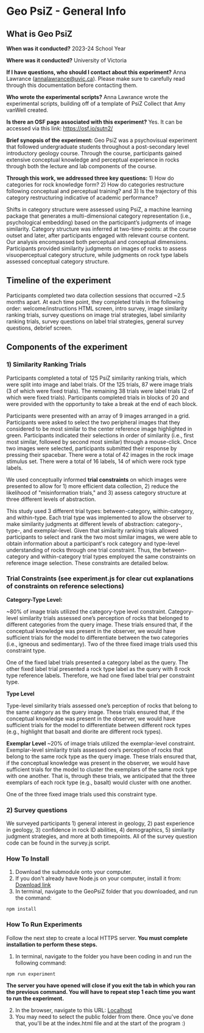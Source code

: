 # Geo PsiZ - General Info

## What is Geo PsiZ

**When was it conducted?** 2023-24 School Year

**Where was it conducted?** University of Victoria

**If I have questions, who should I contact about this experiment?** Anna Lawrance (annalawrance@uvic.ca). Please make sure to carefully read through this documentation before contacting them.

**Who wrote the experimental scripts?** Anna Lawrance wrote the experimental scripts, building off of a template of PsiZ Collect that Amy vanWell created.

**Is there an OSF page associated with this experiment?** Yes. It can be accessed via this link: https://osf.io/sutn2/

**Brief synopsis of the experiment:**
Geo PsiZ was a psychovisual experiment that followed undergraduate students throughout a post-secondary level introductory geology course. Through the course, participants gained extensive conceptual knowledge and perceptual experience in rocks through both the lecture and lab components of the course. 

**Through this work, we addressed three key questions:** 1) How do categories for rock knowledge form? 2) How do categories restructure following conceptual and perceptual training? and 3) Is the trajectory of this category restructuring indicative of academic performance?

Shifts in category structure were assessed using PsiZ, a machine learning package that generates a multi-dimensional category representation (i.e., psychological embedding) based on the participant’s judgments of image similarity. Category structure was inferred at two-time-points: at the course outset and later, after participants engaged with relevant course content. Our analysis encompassed both perceptual and conceptual dimensions. Participants provided similarity judgments on images of rocks to assess visuoperceptual category structure, while judgments on rock type labels assessed conceptual category structure.

## Timeline of the experiment
Participants completed two data collection sessions that occurred ~2.5 months apart.
At each time point, they completed trials in the following order: welcome/instructions HTML screen, intro survey, image similarity ranking trials, survey questions on image trial strategies, label similarity ranking trials, survey questions on label trial strategies, general survey questions, debrief screen.

## Components of the experiment
### 1) Similarity Ranking Trials
Participants completed a total of 125 PsiZ similarity ranking trials, which were split into image and label trials. Of the 125 trials, 87 were image trials (3 of which were fixed trials). The remaining 38 trials were label trials (2 of which were fixed trials). Participants completed trials in blocks of 20 and were provided with the opportunity to take a break at the end of each block.

Participants were presented with an array of 9 images arranged in a grid. Participants were asked to select the two peripheral images that they considered to be most similar to the center reference image highlighted in green. Participants indicated their selections in order of similarity (i.e., first most similar, followed by second most similar) through a mouse-click. Once two images were selected, participants submitted their response by pressing their spacebar. There were a total of 42 images in the rock image stimulus set. There were a total of 16 labels, 14 of which were rock type labels.

We used conceptually informed **trial constraints** on which images were presented to allow for 1) more efficient data collection, 2) reduce the likelihood of "misinformation trials," and 3) assess category structure at three different levels of abstraction.


This study used 3 different trial types: between-category, within-category, and within-type. Each trial type was implemented to allow the observer to make similarity judgments at different levels of abstraction: category-, type-, and exemplar-level. Given that similarity ranking trials allowed participants to select and rank the two most similar images, we were able to obtain information about a participant's rock category and type-level understanding of rocks through one trial constraint. Thus, the between-category and within-category trial types employed the same constraints on reference image selection. These constraints are detailed below.

### Trial Constraints (see experiment.js for clear cut explanations of constraints on reference selections)

**Category-Type Level:**

~80% of image trials utilized the category-type level constraint. Category-level similarity trials assessed one’s perception of rocks that belonged to different categories from the query image. These trials ensured that, if the conceptual knowledge was present in the observer, we would have sufficient trials for the model to differentiate between the two categories (i.e., igneous and sedimentary).
Two of the three fixed image trials used this constraint type.

One of the fixed label trials presented a category label as the query. The other fixed label trial presented a rock type label as the query with 8 rock type reference labels. Therefore, we had one fixed label trial per constraint type.

**Type Level**

Type-level similarity trials assessed one’s perception of rocks that belong to the same category as the query image. These trials ensured that, if the conceptual knowledge was present in the observer, we would have sufficient trials for the model to differentiate between different rock types (e.g., highlight that basalt and diorite are different rock types).


**Exemplar Level**
~20% of image trials utilized the exemplar-level constraint. Exemplar-level similarity trials assessed one’s perception of rocks that belong to the same rock type as the query image. These trials ensured that, if the conceptual knowledge was present in the observer, we would have sufficient trials for the model to cluster the exemplars of the same rock type with one another. That is, through these trials, we anticipated that the three exemplars of each rock type (e.g., basalt) would cluster with one another.

One of the three fixed image trials used this constraint type.

### 2) Survey questions
We surveyed participants 1) general interest in geology, 2) past experience in geology, 3) confidence in rock ID abilities, 4) demographics, 5) similarity judgment strategies, and more at both timepoints. All of the survey question code can be found in the survey.js script.

### How To Install

1. Download the submodule onto your computer.
2. If you don't already have Node.js on your computer, install it from: [Download link](https://nodejs.org/en/download/)
3. In terminal, navigate to the GeoPsiZ folder that you downloaded, and run the command:

```
npm install
```

### How To Run Experiments

Follow the next step to create a local HTTPS server. **You must complete installation to perform these steps.**

1. In terminal, navigate to the folder you have been coding in and run the following command:

```
npm run experiment
```

**The server you have opened will close if you exit the tab in which you ran the previous command. You will have to repeat step 1 each time you want to run the experiment.**

2. In the browser, navigate to this URL:
   [Localhost](http://localhost:8000/)
3. You may need to select the public folder from there. Once you've done that, you'll be at the index.html file and at the start of the program :)
